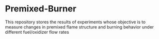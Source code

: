 # Premixed-Burner
This repository stores the results of experiments whose objective is to measure changes in premixed flame structure and burning behavior under different fuel/oxidizer flow rates
